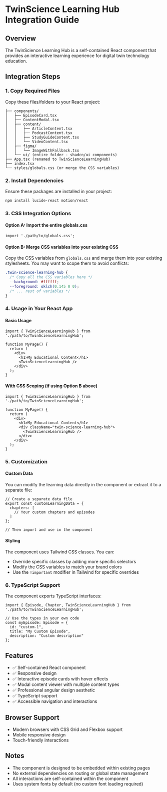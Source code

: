 # TwinScience Learning Hub Integration Guide

## Overview
The TwinScience Learning Hub is a self-contained React component that provides an interactive learning experience for digital twin technology education.

## Integration Steps

### 1. Copy Required Files
Copy these files/folders to your React project:

```
├── components/
│   ├── EpisodeCard.tsx
│   ├── ContentModal.tsx
│   ├── content/
│   │   ├── ArticleContent.tsx
│   │   ├── PodcastContent.tsx
│   │   ├── StudyGuideContent.tsx
│   │   └── VideoContent.tsx
│   ├── figma/
│   │   └── ImageWithFallback.tsx
│   └── ui/ (entire folder - shadcn/ui components)
├── App.tsx (renamed to TwinScienceLearningHub)
├── index.tsx
└── styles/globals.css (or merge the CSS variables)
```

### 2. Install Dependencies
Ensure these packages are installed in your project:

```bash
npm install lucide-react motion/react
```

### 3. CSS Integration Options

#### Option A: Import the entire globals.css
```tsx
import './path/to/globals.css';
```

#### Option B: Merge CSS variables into your existing CSS
Copy the CSS variables from `globals.css` and merge them into your existing stylesheets. You may want to scope them to avoid conflicts:

```css
.twin-science-learning-hub {
  /* Copy all the CSS variables here */
  --background: #ffffff;
  --foreground: oklch(0.145 0 0);
  /* ... rest of variables */
}
```

### 4. Usage in Your React App

#### Basic Usage
```tsx
import { TwinScienceLearningHub } from './path/to/TwinScienceLearningHub';

function MyPage() {
  return (
    <div>
      <h1>My Educational Content</h1>
      <TwinScienceLearningHub />
    </div>
  );
}
```

#### With CSS Scoping (if using Option B above)
```tsx
import { TwinScienceLearningHub } from './path/to/TwinScienceLearningHub';

function MyPage() {
  return (
    <div>
      <h1>My Educational Content</h1>
      <div className="twin-science-learning-hub">
        <TwinScienceLearningHub />
      </div>
    </div>
  );
}
```

### 5. Customization

#### Custom Data
You can modify the learning data directly in the component or extract it to a separate file:

```tsx
// Create a separate data file
export const customLearningData = {
  chapters: [
    // Your custom chapters and episodes
  ]
};

// Then import and use in the component
```

#### Styling
The component uses Tailwind CSS classes. You can:
- Override specific classes by adding more specific selectors
- Modify the CSS variables to match your brand colors
- Use the `!important` modifier in Tailwind for specific overrides

### 6. TypeScript Support
The component exports TypeScript interfaces:

```tsx
import { Episode, Chapter, TwinScienceLearningHub } from './path/to/TwinScienceLearningHub';

// Use the types in your own code
const myEpisode: Episode = {
  id: "custom-1",
  title: "My Custom Episode",
  description: "Custom description"
};
```

## Features
- ✅ Self-contained React component
- ✅ Responsive design
- ✅ Interactive episode cards with hover effects
- ✅ Modal content viewer with multiple content types
- ✅ Professional angular design aesthetic
- ✅ TypeScript support
- ✅ Accessible navigation and interactions

## Browser Support
- Modern browsers with CSS Grid and Flexbox support
- Mobile responsive design
- Touch-friendly interactions

## Notes
- The component is designed to be embedded within existing pages
- No external dependencies on routing or global state management
- All interactions are self-contained within the component
- Uses system fonts by default (no custom font loading required)